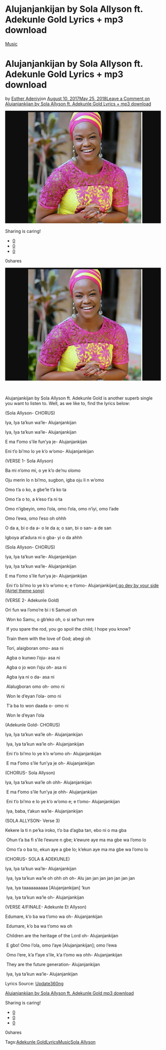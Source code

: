 # Alujanjankijan by Sola Allyson ft. Adekunle Gold Lyrics + mp3 download

[Music](https://estheradeniyi.com/category/music/)
# Alujanjankijan by Sola Allyson ft. Adekunle Gold Lyrics + mp3 download

by [Esther Adeniyi](https://estheradeniyi.com/author/esther-adeniyi/)on [August 10, 2017May 25, 2018](https://estheradeniyi.com/alujanjankijan-by-sola-allyson-f/)[Leave a Comment on Alujanjankijan by Sola Allyson ft. Adekunle Gold Lyrics + mp3 download](https://estheradeniyi.com/alujanjankijan-by-sola-allyson-f/#respond)

![](images\Sola-Allyson-Ft-Adekunle-Gold-Alujanjankijan_.jpg)

Sharing is caring!

- [0](https://www.facebook.com/sharer/sharer.php?u=https%3A%2F%2Festheradeniyi.com%2Falujanjankijan-by-sola-allyson-f%2F&amp;t=Alujanjankijan%20by%20Sola%20Allyson%20ft.%20Adekunle%20Gold%20Lyrics%20%2B%20mp3%20download)
- [0](https://twitter.com/intent/tweet?text=Alujanjankijan%20by%20Sola%20Allyson%20ft.%20Adekunle%20Gold%20Lyrics%20%2B%20mp3%20download&amp;url=https%3A%2F%2Festheradeniyi.com%2Falujanjankijan-by-sola-allyson-f%2F)
- [0](#)

0shares

[![ALUJANJANKIJAN BY SOLA ALLYSON FT. ADEKUNLE GOLD](images\Sola-Allyson-Ft-Adekunle-Gold-Alujanjankijan_.jpg)](images\Sola-Allyson-Ft-Adekunle-Gold-Alujanjankijan_.jpg)

&#xA0;

Alujanjankijan by Sola Allyson ft. Adekunle Gold is another superb single you want to listen to. Well, as we like to, find the lyrics below:

(Sola Allyson- CHORUS)

Iya, Iya ta&#x2019;kun wa&#x2019;le- Alujanjankijan

Iya, Iya ta&#x2019;kun wa&#x2019;le- Alujanjankijan

E ma f&#x2019;omo s&#x2019;ile fun&#x2019;ya je-
 Alujanjankijan

Eni t&#x2019;o bi&#x2019;mo lo ye k&#x2019;o w&#x2019;omo-
 Alujanjankijan

(VERSE 1- Sola Allyson)

Ba mi n&#x2019;omo mi, o ye k&#x2019;o de&#x2019;nu olomo

Oju merin lo n bi&#x2019;mo, sugbon, igba oju
 li n w&#x2019;omo

Omo t&#x2019;a o ko, a gbe&#x2019;le t&#x2019;a ko ta

Omo t&#x2019;a o to, a k&#x2019;eso t&#x2019;a ni ta

Omo n&#x2019;igbeyin, omo l&#x2019;ola, omo l&#x2019;ola, omo
 n&#x2019;iyi, omo l&#x2019;ade

Omo l&#x2019;ewa, omo l&#x2019;eso oh ohhh

O da a, bi o da a- o le da a; o san, bi
 o san- a de san

Igboya at&#x2019;adura ni o gba- yi o da ahhh

(Sola Allyson- CHORUS)

Iya, Iya ta&#x2019;kun wa&#x2019;le- Alujanjankijan

Iya, Iya ta&#x2019;kun wa&#x2019;le- Alujanjankijan

E ma f&#x2019;omo s&#x2019;ile fun&#x2019;ya je-
 Alujanjankijan

&#xA0;Eni t&#x2019;o bi&#x2019;mo lo ye k&#x2019;o w&#x2019;omo e; e
 t&#x2019;omo- Alujanjankijan[I go dey by your side (Airtel theme song)](https://www.estheradeniyi.com/i-go-dey-by-your-side-voice-theme-song)

(VERSE 2- Adekunle Gold)

Ori fun wa l&#x2019;omo&#x2019;re bi i ti Samuel oh

&#xA0;Won ko Samu, o gb&#x2019;eko oh, o si se&#x2019;hun
 rere

&#xA0;If you spare the rod, you go spoil the
 child; I hope you know?

&#xA0;Train them with the love of God; abegi
 oh

&#xA0;Tori, alaigboran omo- asa ni

&#xA0;Agba o kunwo l&#x2019;oju- asa ni

&#xA0;Agba o jo won l&#x2019;oju oh- asa ni

&#xA0;Agba iya ni o da- asa ni

&#xA0;Alalugboran omo oh- omo ni

&#xA0;Won le d&#x2019;eyan l&#x2019;ola- omo ni

&#xA0;T&#x2019;a ba to won daada o- omo ni

&#xA0;Won le d&#x2019;eyan l&#x2019;ola

(Adekunle Gold- CHORUS)

Iya, Iya ta&#x2019;kun wa&#x2019;le oh- Alujanjankijan

&#xA0;Iya, Iya ta&#x2019;kun wa&#x2019;le oh- Alujanjankijan

&#xA0;Eni t&#x2019;o bi&#x2019;mo lo ye k&#x2019;o w&#x2019;omo oh-
 Alujanjankijan

&#xA0;E ma f&#x2019;omo s&#x2019;ile fun&#x2019;ya je oh-
 Alujanjankijan

(CHORUS- Sola Allyson)

Iya, Iya ta&#x2019;kun wa&#x2019;le oh ohh-
 Alujanjankijan

&#xA0;E ma f&#x2019;omo s&#x2019;ile fun&#x2019;ya je ohh-
 Alujanjankijan

&#xA0;Eni t&#x2019;o bi&#x2019;mo e lo ye k&#x2019;o w&#x2019;omo e; e
 t&#x2019;omo- Alujanjankijan

&#xA0;Iya, baba, t&#x2019;akun wa&#x2019;le- Alujanjankijan

(SOLA ALLYSON- Verse 3)

Kekere la ti n pe&#x2019;ka iroko, t&#x2019;o ba
 d&#x2019;agba tan, ebo ni o ma gba

&#xA0;Ohun t&#x2019;a ba fi s&#x2019;ile l&#x2019;ewure n gbe;
 k&#x2019;ewure aye ma ma gbe wa l&#x2019;omo lo

&#xA0;Omo t&#x2019;a o ba to, ekun aye a gbe lo;
 k&#x2019;ekun aye ma ma gbe wa l&#x2019;omo lo

(CHORUS- SOLA & ADEKUNLE)

Iya, Iya ta&#x2019;kun wa&#x2019;le- Alujanjankijan

&#xA0;Iya, Iya ta&#x2019;kun wa&#x2019;le oh ohh oh oh- Alu
 jan jan jan jan jan jan jan

&#xA0;Iya, Iya taaaaaaaaaa [Alujanjankijan]
 &#x2018;kun

&#xA0;Iya, Iya ta&#x2019;kun wa&#x2019;le oh- Alujanjankijan

(VERSE 4/FINALE- Adekunle Et Allyson)

Edumare, k&#x2019;o ba wa t&#x2019;omo wa oh-
 Alujanjankijan

&#xA0;Edumare, k&#x2019;o ba wa t&#x2019;omo wa oh

&#xA0;Children are the heritage of the Lord
 oh- Alujanjankijan

&#xA0;E gbo! Omo l&#x2019;ola, omo l&#x2019;aye
 [Alujanjankijan]; omo l&#x2019;ewa

&#xA0;Omo l&#x2019;ere, k&#x2019;a f&#x2019;aye s&#x2019;ile, k&#x2019;a t&#x2019;omo wa
 ohh- Alujanjankijan

&#xA0;They are the future generation-
 Alujanjankijan

&#xA0;Iya, Iya ta&#x2019;kun wa&#x2019;le- Alujanjankijan

Lyrics Source: [Update360ng](https://www.update360ng.com/2017/08/lyrics-sola-allyson-ft-adekunle-gold-alujanjankijan.html/)

[Alujanjankijan by Sola Allyson ft. Adekunle Gold mp3 download](https://naijmp3.com/music/sola-allyson-alujanjankijan-ft-adekunle-gold/)

Sharing is caring!

- [0](https://www.facebook.com/sharer/sharer.php?u=https%3A%2F%2Festheradeniyi.com%2Falujanjankijan-by-sola-allyson-f%2F&amp;t=Alujanjankijan%20by%20Sola%20Allyson%20ft.%20Adekunle%20Gold%20Lyrics%20%2B%20mp3%20download)
- [0](https://twitter.com/intent/tweet?text=Alujanjankijan%20by%20Sola%20Allyson%20ft.%20Adekunle%20Gold%20Lyrics%20%2B%20mp3%20download&amp;url=https%3A%2F%2Festheradeniyi.com%2Falujanjankijan-by-sola-allyson-f%2F)
- [0](#)

0shares

Tags:[Adekunle Gold](https://estheradeniyi.com/tag/adekunle-gold/)[Lyrics](https://estheradeniyi.com/tag/lyrics/)[Music](https://estheradeniyi.com/tag/music/)[Sola Allyson](https://estheradeniyi.com/tag/sola-allyson/)